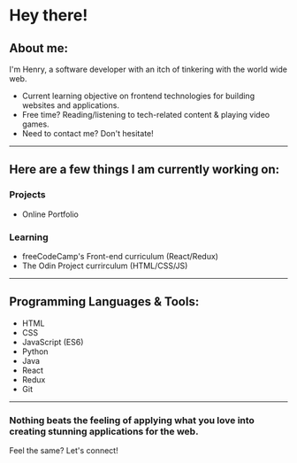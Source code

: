 # Hey there!

## About me:

I'm Henry, a software developer with an itch of tinkering with the world wide web.

- Current learning objective on frontend technologies for building websites and applications.
- Free time? Reading/listening to tech-related content & playing video games.
- Need to contact me? Don't hesitate!

---

## Here are a few things I am currently working on:

### Projects

- Online Portfolio

### Learning

- freeCodeCamp's Front-end curriculum (React/Redux)
- The Odin Project currirculum (HTML/CSS/JS)

---

## Programming Languages & Tools:

- HTML
- CSS
- JavaScript (ES6)
- Python
- Java
- React
- Redux
- Git

---

### Nothing beats the feeling of applying what you love into creating stunning applications for the web.

Feel the same? Let's connect!

